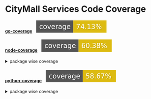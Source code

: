 # CityMall Services Code Coverage

#### <a href="https://github.com/city-mall/central-code-coverage">go-coverage</a> <img style="padding-left: 10px;" src="./go-coverage/badges/go-coverage.svg" alt="Coverage[go-coverage]" />

#### <a href="https://github.com/sushant8421/central-code-coverage">node-coverage</a> <img style="padding-left: 10px;" src="./node-coverage/badges/node-coverage.svg" alt="Coverage[node-coverage]" />

<details>
<summary>package wise coverage</summary>
<ul>
<li><strong>api-server</strong> <img src="node-coverage/badges/api-server.svg" alt="Coverage" /></li>
<li><strong>commons</strong> <img src="node-coverage/badges/commons.svg" alt="Coverage" /></li>
<li><strong>worker</strong> <img src="node-coverage/badges/worker.svg" alt="Coverage" /></li>
</ul>
</details>

#### <a href="https://github.com/sushant8421/central-code-coverage">python-coverage</a> <img style="padding-left: 10px;" src="./python-coverage/badges/python-coverage.svg" alt="Coverage[python-coverage]" />

<details>
<summary>package wise coverage</summary>
<ul>
<li><strong>producer</strong> <img src="python-coverage/badges/producer.svg" alt="Coverage" /></li>
<li><strong>reader</strong> <img src="python-coverage/badges/reader.svg" alt="Coverage" /></li>
<li><strong>worker</strong> <img src="python-coverage/badges/worker.svg" alt="Coverage" /></li>
</ul>
</details>

